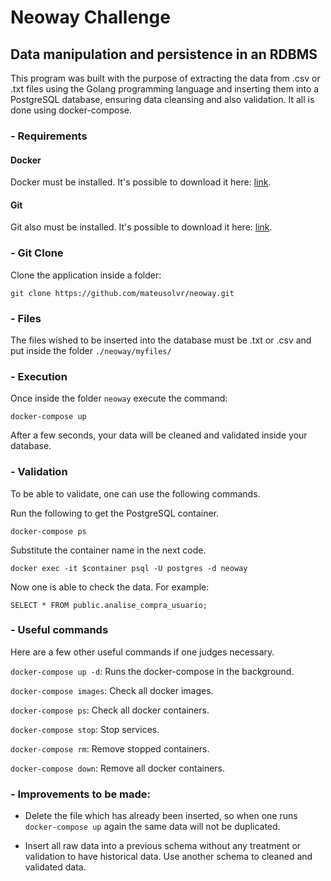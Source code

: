 # Neoway Challenge
## Data manipulation and persistence in an RDBMS

This program was built with the purpose of extracting the data from .csv or .txt files using the Golang programming language and inserting them into a PostgreSQL database, ensuring data cleansing and also validation. It all is done using docker-compose.

### - Requirements

#### Docker
Docker must be installed. It's possible to download it here: [link](https://www.docker.com/products/docker-desktop).

#### Git
Git also must be installed. It's possible to download it here: [link](https://git-scm.com/downloads).

### - Git Clone

Clone the application inside a folder:
```console
git clone https://github.com/mateusolvr/neoway.git
```

### - Files

The files wished to be inserted into the database must be .txt or .csv and put inside the folder `./neoway/myfiles/`

### - Execution

Once inside the folder `neoway` execute the command:
```console
docker-compose up
```

After a few seconds, your data will be cleaned and validated inside your database.

### - Validation

To be able to validate, one can use the following commands.

Run the following to get the PostgreSQL container.
```console
docker-compose ps
```
Substitute the container name in the next code.
```console
docker exec -it $container psql -U postgres -d neoway
```

Now one is able to check the data. For example:
```console
SELECT * FROM public.analise_compra_usuario;
```

### - Useful commands

Here are a few other useful commands if one judges necessary.

`docker-compose up -d`: Runs the docker-compose in the background.

`docker-compose images`: Check all docker images.

`docker-compose ps`: Check all docker containers.

`docker-compose stop`: Stop services.

`docker-compose rm`: Remove stopped containers.

`docker-compose down`: Remove all docker containers.



### - Improvements to be made:

- Delete the file which has already been inserted, so when one runs `docker-compose up` again the same data will not be duplicated.

- Insert all raw data into a previous schema without any treatment or validation to have historical data. Use another schema to cleaned and validated data.

